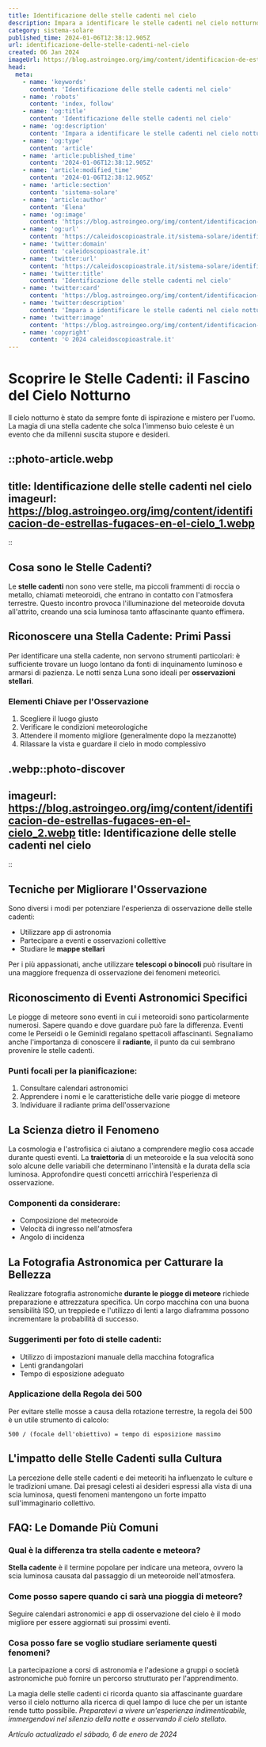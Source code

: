 ```yaml
---
title: Identificazione delle stelle cadenti nel cielo
description: Impara a identificare le stelle cadenti nel cielo notturno con i nostri facili consigli. Espandi la tua passione per lastronomia oggi!
category: sistema-solare
published_time: 2024-01-06T12:38:12.905Z
url: identificazione-delle-stelle-cadenti-nel-cielo
created: 06 Jan 2024
imageUrl: https://blog.astroingeo.org/img/content/identificacion-de-estrellas-fugaces-en-el-cielo_1.webp
head:
  meta:
    - name: 'keywords'
      content: 'Identificazione delle stelle cadenti nel cielo'
    - name: 'robots'
      content: 'index, follow'
    - name: 'og:title'
      content: 'Identificazione delle stelle cadenti nel cielo'
    - name: 'og:description'
      content: 'Impara a identificare le stelle cadenti nel cielo notturno con i nostri facili consigli. Espandi la tua passione per lastronomia oggi!'
    - name: 'og:type'
      content: 'article'
    - name: 'article:published_time'
      content: '2024-01-06T12:38:12.905Z'
    - name: 'article:modified_time'
      content: '2024-01-06T12:38:12.905Z'
    - name: 'article:section'
      content: 'sistema-solare'
    - name: 'article:author'
      content: 'Elena'
    - name: 'og:image'
      content: 'https://blog.astroingeo.org/img/content/identificacion-de-estrellas-fugaces-en-el-cielo_1.webp'
    - name: 'og:url'
      content: 'https://caleidoscopioastrale.it/sistema-solare/identificazione-delle-stelle-cadenti-nel-cielo'
    - name: 'twitter:domain'
      content: 'caleidoscopioastrale.it'
    - name: 'twitter:url'
      content: 'https://caleidoscopioastrale.it/sistema-solare/identificazione-delle-stelle-cadenti-nel-cielo'
    - name: 'twitter:title'
      content: 'Identificazione delle stelle cadenti nel cielo'
    - name: 'twitter:card'
      content: 'https://blog.astroingeo.org/img/content/identificacion-de-estrellas-fugaces-en-el-cielo_1.webp'
    - name: 'twitter:description'
      content: 'Impara a identificare le stelle cadenti nel cielo notturno con i nostri facili consigli. Espandi la tua passione per lastronomia oggi!'
    - name: 'twitter:image'
      content: 'https://blog.astroingeo.org/img/content/identificacion-de-estrellas-fugaces-en-el-cielo_1.webp'
    - name: 'copyright'
      content: '© 2024 caleidoscopioastrale.it'
---
```

# Scoprire le Stelle Cadenti: il Fascino del Cielo Notturno

Il cielo notturno è stato da sempre fonte di ispirazione e mistero per l'uomo. La magia di una stella cadente che solca l'immenso buio celeste è un evento che da millenni suscita stupore e desideri.

::photo-article.webp
---
title: Identificazione delle stelle cadenti nel cielo
imageurl: https://blog.astroingeo.org/img/content/identificacion-de-estrellas-fugaces-en-el-cielo_1.webp
---
::

## Cosa sono le Stelle Cadenti?

Le **stelle cadenti** non sono vere stelle, ma piccoli frammenti di roccia o metallo, chiamati meteoroidi, che entrano in contatto con l'atmosfera terrestre. Questo incontro provoca l'illuminazione del meteoroide dovuta all'attrito, creando una scia luminosa tanto affascinante quanto effimera.

## Riconoscere una Stella Cadente: Primi Passi

Per identificare una stella cadente, non servono strumenti particolari: è sufficiente trovare un luogo lontano da fonti di inquinamento luminoso e armarsi di pazienza. Le notti senza Luna sono ideali per **osservazioni stellari**.

### Elementi Chiave per l'Osservazione

1. Scegliere il luogo giusto
2. Verificare le condizioni meteorologiche
3. Attendere il momento migliore (generalmente dopo la mezzanotte)
4. Rilassare la vista e guardare il cielo in modo complessivo

.webp::photo-discover
---
imageurl: https://blog.astroingeo.org/img/content/identificacion-de-estrellas-fugaces-en-el-cielo_2.webp
title: Identificazione delle stelle cadenti nel cielo
---
::

## Tecniche per Migliorare l'Osservazione

Sono diversi i modi per potenziare l'esperienza di osservazione delle stelle cadenti:

- Utilizzare app di astronomia
- Partecipare a eventi e osservazioni collettive
- Studiare le **mappe stellari**

Per i più appassionati, anche utilizzare **telescopi o binocoli** può risultare in una maggiore frequenza di osservazione dei fenomeni meteorici.

## Riconoscimento di Eventi Astronomici Specifici

Le piogge di meteore sono eventi in cui i meteoroidi sono particolarmente numerosi. Sapere quando e dove guardare può fare la differenza. Eventi come le Perseidi o le Geminidi regalano spettacoli affascinanti. Segnaliamo anche l'importanza di conoscere il **radiante**, il punto da cui sembrano provenire le stelle cadenti.

### Punti focali per la pianificazione:

1. Consultare calendari astronomici
2. Apprendere i nomi e le caratteristiche delle varie piogge di meteore
3. Individuare il radiante prima dell'osservazione

## La Scienza dietro il Fenomeno

La cosmologia e l'astrofisica ci aiutano a comprendere meglio cosa accade durante questi eventi. La **traiettoria** di un meteoroide e la sua velocità sono solo alcune delle variabili che determinano l'intensità e la durata della scia luminosa. Approfondire questi concetti arricchirà l'esperienza di osservazione.

### Componenti da considerare:

- Composizione del meteoroide
- Velocità di ingresso nell'atmosfera
- Angolo di incidenza

## La Fotografia Astronomica per Catturare la Bellezza

Realizzare fotografia astronomiche **durante le piogge di meteore** richiede preparazione e attrezzatura specifica. Un corpo macchina con una buona sensibilità ISO, un treppiede e l'utilizzo di lenti a largo diaframma possono incrementare la probabilità di successo.

### Suggerimenti per foto di stelle cadenti:

- Utilizzo di impostazioni manuale della macchina fotografica
- Lenti grandangolari
- Tempo di esposizione adeguato

### Applicazione della Regola dei 500

Per evitare stelle mosse a causa della rotazione terrestre, la regola dei 500 è un utile strumento di calcolo:

`500 / (focale dell'obiettivo) = tempo di esposizione massimo`

## L'impatto delle Stelle Cadenti sulla Cultura

La percezione delle stelle cadenti e dei meteoriti ha influenzato le culture e le tradizioni umane. Dai presagi celesti ai desideri espressi alla vista di una scia luminosa, questi fenomeni mantengono un forte impatto sull'immaginario collettivo.

## FAQ: Le Domande Più Comuni

### Qual è la differenza tra stella cadente e meteora?

**Stella cadente** è il termine popolare per indicare una meteora, ovvero la scia luminosa causata dal passaggio di un meteoroide nell'atmosfera.

### Come posso sapere quando ci sarà una pioggia di meteore?

Seguire calendari astronomici e app di osservazione del cielo è il modo migliore per essere aggiornati sui prossimi eventi.

### Cosa posso fare se voglio studiare seriamente questi fenomeni?

La partecipazione a corsi di astronomia e l'adesione a gruppi o società astronomiche può fornire un percorso strutturato per l'apprendimento.

La magia delle stelle cadenti ci ricorda quanto sia affascinante guardare verso il cielo notturno alla ricerca di quel lampo di luce che per un istante rende tutto possibile. *Preparatevi a vivere un'esperienza indimenticabile, immergendovi nel silenzio della notte e osservando il cielo stellato.*

_Artículo actualizado el sábado, 6 de enero de 2024_